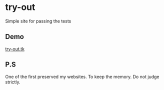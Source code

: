 # try-out
Simple site for passing the tests

## Demo
[try-out.tk](http://try-out.tk/)

## P.S
One of the first preserved my websites. To keep the memory.
Do not judge strictly.
